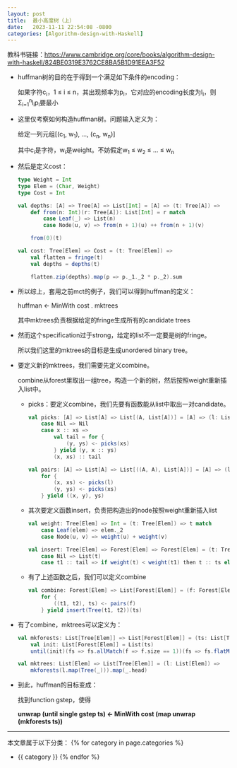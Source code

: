```yaml
---
layout: post
title:  最小高度树（上）
date:   2023-11-11 22:54:08 -0800
categories: [Algorithm-design-with-Haskell]
---
```


教科书链接：<https://www.cambridge.org/core/books/algorithm-design-with-haskell/824BE0319E3762CE8BA5B1D91EEA3F52>

- huffman树的目的在于得到一个满足如下条件的encoding：

    如果字符c<sub>i</sub>，1 &le; i &le; n，其出现频率为p<sub>i</sub>，它对应的encoding长度为l<sub>i</sub>，则&Sigma;<sub>i=1</sub><sup>n</sup>l<sub>i</sub>p<sub>i</sub>要最小

- 这里仅考察如何构造huffman树。问题输入定义为：

    给定一列元组[(c<sub>1</sub>, w<sub>1</sub>), ..., (c<sub>n</sub>, w<sub>n</sub>)]

    其中c<sub>i</sub>是字符，w<sub>i</sub>是weight。不妨假定w<sub>1</sub> &le; w<sub>2</sub> &le; ... &le; w<sub>n</sub>


- 然后是定义cost：

    ```scala
    type Weight = Int
    type Elem = (Char, Weight)
    type Cost = Int

    val depths: [A] => Tree[A] => List[Int] = [A] => (t: Tree[A]) =>
        def from(n: Int)(r: Tree[A]): List[Int] = r match
            case Leaf(_) => List(n)
            case Node(u, v) => from(n + 1)(u) ++ from(n + 1)(v)

        from(0)(t)

    val cost: Tree[Elem] => Cost = (t: Tree[Elem]) => 
        val flatten = fringe(t)
        val depths = depths(t)

        flatten.zip(depths).map(p => p._1._2 * p._2).sum
    ```

- 所以综上，套用之前mct的例子，我们可以得到huffman的定义：

    huffman &larr; MinWith cost . mktrees

    其中mktrees负责根据给定的fringe生成所有的candidate trees

- 然而这个specification过于strong，给定的list不一定要是树的fringe。

    所以我们这里的mktrees的目标是生成unordered binary tree。


- 要定义新的mktrees，我们需要先定义combine。

    combine从forest里取出一组tree，构造一个新的树，然后按照weight重新插入list中。

    - picks：要定义combine，我们先要有函数能从list中取出一对candidate。

        ```scala
        val picks: [A] => List[A] => List[(A, List[A])] = [A] => (l: List[A]) => l match
            case Nil => Nil
            case x :: xs => 
                val tail = for {
                    (y, ys) <- picks(xs)
                } yield (y, x :: ys)
                (x, xs) :: tail

        val pairs: [A] => List[A] => List[((A, A), List[A])] = [A] => (l: List[A]) => 
            for {
                (x, xs) <- picks(l)
                (y, ys) <- picks(xs)
            } yield ((x, y), ys)
        ```

    - 其次要定义函数insert，负责把构造出的node按照weight重新插入list

        ```scala
        val weight: Tree[Elem] => Int = (t: Tree[Elem]) => t match
            case Leaf(elem) => elem._2
            case Node(u, v) => weight(u) + weight(v)

        val insert: Tree[Elem] => Forest[Elem] => Forest[Elem] = (t: Tree[Elem]) => ts => ts match
            case Nil => List(t)
            case t1 :: tail => if weight(t) < weight(t1) then t :: ts else t1 :: insert(t)(tail)
        ```

    - 有了上述函数之后，我们可以定义combine

        ```scala
        val combine: Forest[Elem] => List[Forest[Elem]] = (f: Forest[Elem]) => 
            for {
                ((t1, t2), ts) <- pairs(f)
            } yield insert(Tree(t1, t2))(ts)
        ```

- 有了combine，mktrees可以定义为：

    ```scala
    val mkforests: List[Tree[Elem]] => List[Forest[Elem]] = (ts: List[Tree[Elem]]) =>
        val init: List[Forest[Elem]] = List(ts)
        until(init)(fs => fs.allMatch(f => f.size == 1))(fs => fs.flatMap(combine(_)))

    val mktrees: List[Elem] => List[Tree[Elem]] = (l: List[Elem]) => 
        mkforests(l.map(Tree(_))).map(_.head)
    ```

- 到此，huffman的目标变成：

    找到function gstep，使得

    **unwrap (until single gstep ts) &larr; MinWith cost (map unwrap (mkforests ts))**



---
本文章属于以下分类：
{% for category in page.categories %}
- {{ category }}
{% endfor %}